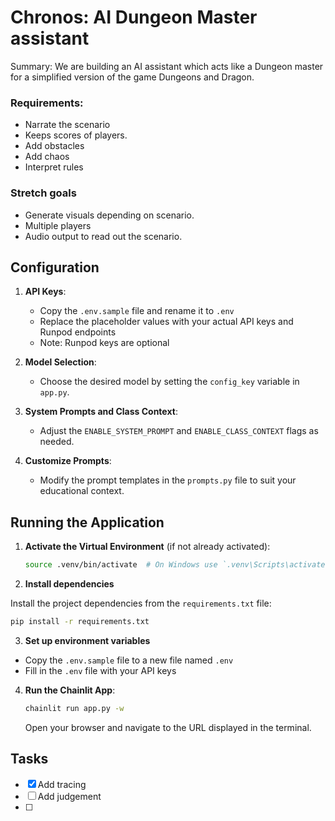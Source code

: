 # Chronos: AI Dungeon Master assistant

Summary: We are building an AI assistant which acts like a Dungeon master for a simplified version of the game Dungeons and Dragon. 

### Requirements:

- Narrate the scenario
- Keeps scores of players.  
- Add obstacles 
- Add chaos
- Interpret rules

### Stretch goals
- Generate visuals depending on scenario. 
- Multiple players
- Audio output to read out the scenario. 

## Configuration

1. **API Keys**: 
   - Copy the `.env.sample` file and rename it to `.env`
   - Replace the placeholder values with your actual API keys and Runpod endpoints
   - Note: Runpod keys are optional

2. **Model Selection**:
   - Choose the desired model by setting the `config_key` variable in `app.py`.

3. **System Prompts and Class Context**:
   - Adjust the `ENABLE_SYSTEM_PROMPT` and `ENABLE_CLASS_CONTEXT` flags as needed.

4. **Customize Prompts**:
   - Modify the prompt templates in the `prompts.py` file to suit your educational context.

## Running the Application

1. **Activate the Virtual Environment** (if not already activated):
   ```sh
   source .venv/bin/activate  # On Windows use `.venv\Scripts\activate`
   ```
2. **Install dependencies**

Install the project dependencies from the `requirements.txt` file:

```bash
pip install -r requirements.txt
```

3. **Set up environment variables**

- Copy the `.env.sample` file to a new file named `.env`
- Fill in the `.env` file with your API keys


4. **Run the Chainlit App**:
   ```sh
   chainlit run app.py -w
   ```
   Open your browser and navigate to the URL displayed in the terminal.
   


## Tasks

- [x] Add tracing
- [ ] Add judgement
- [ ] 
